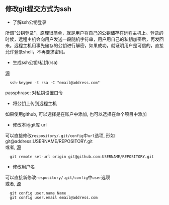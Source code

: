 ## 修改git提交方式为**ssh**
* 了解ssh公钥登录  

所谓"公钥登录"，原理很简单，就是用户将自己的公钥储存在远程主机上。登录的时候，远程主机会向用户发送一段随机字符串，用户用自己的私钥加密后，再发回来。远程主机用事先储存的公钥进行解密，如果成功，就证明用户是可信的，直接允许登录shell，不再要求密码。

* 生成ssh公钥/私钥(rsa)  

[源](https://help.github.com/articles/working-with-ssh-key-passphrases/) 
```
  ssh-keygen -t rsa -C "email@address.com"
```                    
passphrase: 对私钥设置口令

* 将公钥上传到远程主机  

如果使用github, 可以选择是在账户中添加, 也可以选择在单个项目中添加

* 修改本地git库 url  

可以直接修改`respository/.git/config`中`url`选项, 形如git@address:USERNAME/REPOSITORY.git  
或者, [源](https://help.github.com/articles/changing-a-remote-s-url/ ) 
```
  git remote set-url origin git@github.com:USERNAME/REPOSITORY.git
```

* 修改用户名  

可以直接新修改`respository/.git/config`中`user`选项  
或者, [源](http://stackoverflow.com/questions/4220416/can-i-specify-multiple-users-for-myself-in-gitconfig)  
```
  git config user.name Name  
  git config user.email email@address.com
```
       
  
